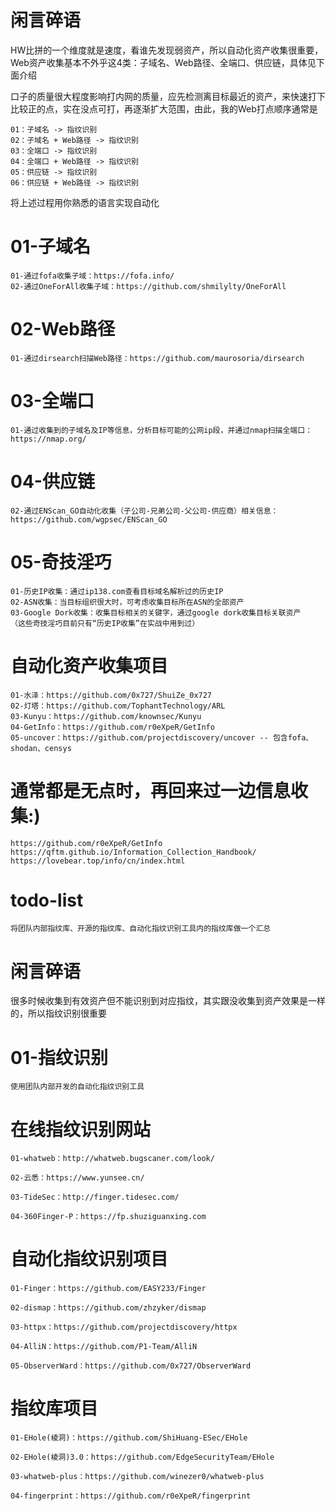 # 闲言碎语
HW比拼的一个维度就是速度，看谁先发现弱资产，所以自动化资产收集很重要，Web资产收集基本不外乎这4类：子域名、Web路径、全端口、供应链，具体见下面介绍

口子的质量很大程度影响打内网的质量，应先检测离目标最近的资产，来快速打下比较正的点，实在没点可打，再逐渐扩大范围，由此，我的Web打点顺序通常是
```
01：子域名 -> 指纹识别  
02：子域名 + Web路径 -> 指纹识别  
03：全端口 -> 指纹识别  
04：全端口 + Web路径 -> 指纹识别  
05：供应链 -> 指纹识别  
06：供应链 + Web路径 -> 指纹识别  
```
将上述过程用你熟悉的语言实现自动化

# 01-子域名
```
01-通过fofa收集子域：https://fofa.info/
02-通过OneForAll收集子域：https://github.com/shmilylty/OneForAll
```
# 02-Web路径
```
01-通过dirsearch扫描Web路径：https://github.com/maurosoria/dirsearch
```
# 03-全端口
```
01-通过收集到的子域名及IP等信息，分析目标可能的公网ip段，并通过nmap扫描全端口：https://nmap.org/
```
# 04-供应链
```
02-通过ENScan_GO自动化收集（子公司-兄弟公司-父公司-供应商）相关信息：https://github.com/wgpsec/ENScan_GO
```
# 05-奇技淫巧
```
01-历史IP收集：通过ip138.com查看目标域名解析过的历史IP  
02-ASN收集：当目标组织很大时，可考虑收集目标所在ASN的全部资产  
03-Google Dork收集：收集目标相关的关键字，通过google dork收集目标关联资产  
（这些奇技淫巧目前只有“历史IP收集”在实战中用到过）  
```

# 自动化资产收集项目
```
01-水泽：https://github.com/0x727/ShuiZe_0x727
02-灯塔：https://github.com/TophantTechnology/ARL
03-Kunyu：https://github.com/knownsec/Kunyu
04-GetInfo：https://github.com/r0eXpeR/GetInfo
05-uncover：https://github.com/projectdiscovery/uncover -- 包含fofa、shodan、censys
```

# 通常都是无点时，再回来过一边信息收集:)
```
https://github.com/r0eXpeR/GetInfo
https://qftm.github.io/Information_Collection_Handbook/
https://lovebear.top/info/cn/index.html
```

# todo-list
```
将团队内部指纹库、开源的指纹库、自动化指纹识别工具内的指纹库做一个汇总
```

# 闲言碎语
很多时候收集到有效资产但不能识别到对应指纹，其实跟没收集到资产效果是一样的，所以指纹识别很重要

# 01-指纹识别
```
使用团队内部开发的自动化指纹识别工具
```

# 在线指纹识别网站
```
01-whatweb：http://whatweb.bugscaner.com/look/

02-云悉：https://www.yunsee.cn/

03-TideSec：http://finger.tidesec.com/

04-360Finger-P：https://fp.shuziguanxing.com
```

# 自动化指纹识别项目
```
01-Finger：https://github.com/EASY233/Finger

02-dismap：https://github.com/zhzyker/dismap

03-httpx：https://github.com/projectdiscovery/httpx

04-AlliN：https://github.com/P1-Team/AlliN

05-ObserverWard：https://github.com/0x727/ObserverWard
```

# 指纹库项目
```
01-EHole(棱洞)：https://github.com/ShiHuang-ESec/EHole

02-EHole(棱洞)3.0：https://github.com/EdgeSecurityTeam/EHole

03-whatweb-plus：https://github.com/winezer0/whatweb-plus

04-fingerprint：https://github.com/r0eXpeR/fingerprint
```